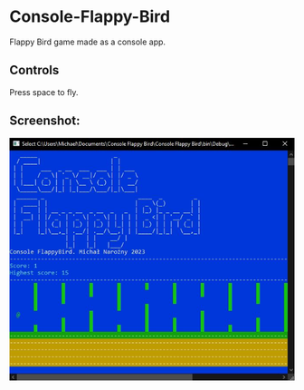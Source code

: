 # Console-Flappy-Bird
Flappy Bird game made as a console app.

## Controls
Press space to fly.

## Screenshot:
![Screenshot](https://github.com/tenshi64/Console-Flappy-Bird/blob/main/screenshot/screenshot.JPG)
